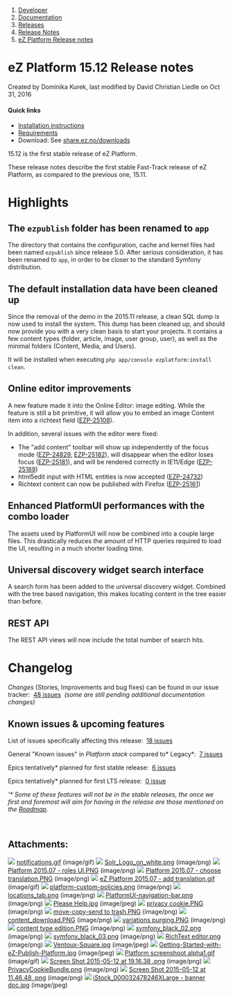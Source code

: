 1.  [Developer](index.html)
2.  [Documentation](Documentation_31429504.html)
3.  [Releases](Releases_31429534.html)
4.  [Release Notes](Release-Notes_32867905.html)
5.  [eZ Platform Release notes](eZ-Platform-Release-notes_31429935.html)

# eZ Platform 15.12 Release notes 

Created by Dominika Kurek, last modified by David Christian Liedle on Oct 31, 2016

#### Quick links

-   [Installation instructions](https://doc.ez.no/display/DEVELOPER/Step+1%3A+Installation)[](https://github.com/ezsystems/ezplatform/blob/v15.05/INSTALL.md)
-   [Requirements](https://doc.ez.no/pages/viewpage.action?pageId=31429536)
-   Download: See [share.ez.no/downloads](http://share.ez.no/downloads/downloads/ez-platform-15.12)

15.12 is the first stable release of eZ Platform. 

These release notes describe the first stable Fast-Track release of eZ Platform, as compared to the previous one, 15.11.

# Highlights

## The `ezpublish` folder has been renamed to `app`

The directory that contains the configuration, cache and kernel files had been named `ezpublish` since release 5.0. After serious consideration, it has been renamed to `app`, in order to be closer to the standard Symfony distribution.

## The default installation data have been cleaned up

Since the removal of the demo in the 2015.11 release, a clean SQL dump is now used to install the system. This dump has been cleaned up, and should now provide you with a very clean basis to start your projects. It contains a few content types (folder, article, image, user group, user), as well as the minimal folders (Content, Media, and Users).

It will be installed when executing `php app/console ezplatform:install clean`.

## Online editor improvements

A new feature made it into the Online Editor: image editing. While the feature is still a bit primitive, it will allow you to embed an image Content item into a richtext field ([EZP-25108](http://jira.ez.no/browse/EZP-25108)).

In addition, several issues with the editor were fixed:

-   The "add content" toolbar will show up independently of the focus mode ([EZP-24829](https://jira.ez.no/browse/EZP-24829), [EZP-25182](https://jira.ez.no/browse/EZP-25182)), will disappear when the editor loses focus ([EZP-25181](https://jira.ez.no/browse/EZP-25181)), and will be rendered correctly in IE11/Edge ([EZP-25189](https://jira.ez.no/browse/EZP-25189))
-   html5edit input with HTML entities is now accepted ([EZP-24732](https://jira.ez.no/browse/EZP-24732))
-   Richtext content can now be published with Firefox ([EZP-25161](https://jira.ez.no/browse/EZP-25161))

## Enhanced PlatformUI performances with the combo loader

The assets used by PlatformUI will now be combined into a couple large files. This drastically reduces the amount of HTTP queries required to load the UI, resulting in a much shorter loading time.

## Universal discovery widget search interface

A search form has been added to the universal discovery widget. Combined with the tree based navigation, this makes locating content in the tree easier than before.

## REST API

The REST API views will now include the total number of search hits.

# Changelog

*Changes* (Stories, Improvements and bug fixes) can be found in our issue tracker:  [48 issues](https://jira.ez.no/secure/IssueNavigator.jspa?reset=true&jqlQuery=fixVersion+in+%28%222015.12%22%2C+2015.11.1%2C+2015.11.2%29+AND+project+%3D+EZP+AND+issuetype+in+%28Story%2C+Improvement%2C+Bug%29+order+by+issuetype++++&src=confmacro)  *(some are still pending additional documentation changes)*

## Known issues & upcoming features

List of issues specifically affecting this release:  [18 issues](https://jira.ez.no/secure/IssueNavigator.jspa?reset=true&jqlQuery=project+%3D+EZP+AND+issuetype+in+%28bug%29+AND+affectedVersion+%3D+2015.11+ORDER+BY+priority+++++++&src=confmacro)

General "Known issues" in *Platform stack* compared to* Legacy*:  [7 issues](https://jira.ez.no/secure/IssueNavigator.jspa?reset=true&jqlQuery=project+%3D+EZP+AND+affectedVersion+%3D%22Known+Issues+5.x+Stack%22+AND+resolution+%3D+Unresolved+ORDER+BY+priority+&src=confmacro)

Epics tentatively\* planned for first stable release:  [6 issues](https://jira.ez.no/secure/IssueNavigator.jspa?reset=true&jqlQuery=project+%3D+EZP+AND+issuetype+%3D+Epic+AND+fixVersion%3DPollux+AND+resolution+%3D+Unresolved+ORDER+BY+priority+&src=confmacro)

Epics tentatively\* planned for first LTS release:  [0 issue](https://jira.ez.no/secure/IssueNavigator.jspa?reset=true&jqlQuery=project+%3D+EZP+AND+issuetype+%3D+Epic+AND+fixVersion%3D%22Mauna+Kea%22+AND+resolution+%3D+Unresolved+ORDER+BY+priority++&src=confmacro)

*'\* Some of these features will not be in the stable releases, the once we first and foremost will aim for having in the release are those mentioned on the [Roadmap](http://ez.no/Blog/What-to-Expect-from-eZ-Studio-and-eZ-Platform).*

 

## Attachments:

![](images/icons/bullet_blue.gif) [notifications.gif](attachments/31430093/31430069.gif) (image/gif)
![](images/icons/bullet_blue.gif) [Solr\_Logo\_on\_white.png](attachments/31430093/31430070.png) (image/png)
![](images/icons/bullet_blue.gif) [Platform 2015.07 - roles UI.PNG](attachments/31430093/31430071.png) (image/png)
![](images/icons/bullet_blue.gif) [Platform 2015.07 - choose translation.PNG](attachments/31430093/31430072.png) (image/png)
![](images/icons/bullet_blue.gif) [eZ Platform 2015.07 - add translation.gif](attachments/31430093/31430073.gif) (image/gif)
![](images/icons/bullet_blue.gif) [platform-custom-policies.png](attachments/31430093/31430074.png) (image/png)
![](images/icons/bullet_blue.gif) [locations\_tab.png](attachments/31430093/31430075.png) (image/png)
![](images/icons/bullet_blue.gif) [PlatformUI-navigation-bar.png](attachments/31430093/31430076.png) (image/png)
![](images/icons/bullet_blue.gif) [Please Help.jpg](attachments/31430093/31430077.jpg) (image/jpeg)
![](images/icons/bullet_blue.gif) [privacy cookie.PNG](attachments/31430093/31430078.png) (image/png)
![](images/icons/bullet_blue.gif) [move-copy-send to trash.PNG](attachments/31430093/31430079.png) (image/png)
![](images/icons/bullet_blue.gif) [content\_download.PNG](attachments/31430093/31430080.png) (image/png)
![](images/icons/bullet_blue.gif) [variations purging.PNG](attachments/31430093/31430081.png) (image/png)
![](images/icons/bullet_blue.gif) [content type edition.PNG](attachments/31430093/31430082.png) (image/png)
![](images/icons/bullet_blue.gif) [symfony\_black\_02.png](attachments/31430093/31430083.png) (image/png)
![](images/icons/bullet_blue.gif) [symfony\_black\_03.png](attachments/31430093/31430084.png) (image/png)
![](images/icons/bullet_blue.gif) [RichText editor.png](attachments/31430093/31430085.png) (image/png)
![](images/icons/bullet_blue.gif) [Ventoux-Square.jpg](attachments/31430093/31430086.jpg) (image/jpeg)
![](images/icons/bullet_blue.gif) [Getting-Started-with-eZ-Publish-Platform.jpg](attachments/31430093/31430087.jpg) (image/jpeg)
![](images/icons/bullet_blue.gif) [Platform screenshoot alpha1.gif](attachments/31430093/31430088.gif) (image/gif)
![](images/icons/bullet_blue.gif) [Screen Shot 2015-05-12 at 19.16.38 .png](attachments/31430093/31430089.png) (image/png)
![](images/icons/bullet_blue.gif) [PrivacyCookieBundle.png](attachments/31430093/31430090.png) (image/png)
![](images/icons/bullet_blue.gif) [Screen Shot 2015-05-12 at 11.46.48 .png](attachments/31430093/31430091.png) (image/png)
![](images/icons/bullet_blue.gif) [iStock\_000032478246XLarge - banner doc.jpg](attachments/31430093/31430092.jpg) (image/jpeg)






